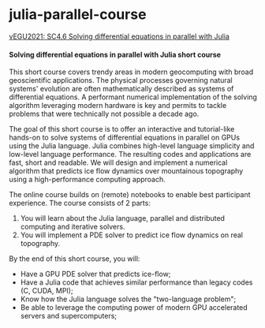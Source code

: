 # julia-parallel-course
[vEGU2021: SC4.6 Solving differential equations in parallel with Julia](https://meetingorganizer.copernicus.org/EGU21/session/38986)

#### Solving differential equations in parallel with Julia short course
This short course covers trendy areas in modern geocomputing with broad geoscientific applications. The physical processes governing natural systems' evolution are often mathematically described as systems of differential equations. A performant numerical implementation of the solving algorithm leveraging modern hardware is key and permits to tackle problems that were technically not possible a decade ago.

The goal of this short course is to offer an interactive and tutorial-like hands-on to solve systems of differential equations in parallel on GPUs using the Julia language. Julia combines high-level language simplicity and low-level language performance. The resulting codes and applications are fast, short and readable. We will design and implement a numerical algorithm that predicts ice flow dynamics over mountainous topography using a high-performance computing approach.

The online course builds on (remote) notebooks to enable best participant experience. The course consists of 2 parts:
1. You will learn about the Julia language, parallel and distributed computing and iterative solvers.
2. You will implement a PDE solver to predict ice flow dynamics on real topography.

By the end of this short course, you will:
- Have a GPU PDE solver that predicts ice-flow;
- Have a Julia code that achieves similar performance than legacy codes (C, CUDA, MPI);
- Know how the Julia language solves the "two-language problem";
- Be able to leverage the computing power of modern GPU accelerated servers and supercomputers;

